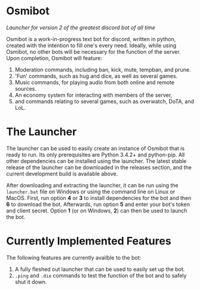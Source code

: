 # Osmibot
_Launcher for version 2 of the greatest discord bot of all time_

Osmibot is a work-in-progress text bot for discord, written in python, created with the intention to fill one's every need.
Ideally, while using Osmibot, no other bots will be necessary for the function of the server.
Upon completion, Osmibot will feature:
1. Moderation commands, including ban, kick, mute, tempban, and prune.
2. 'Fun' commands, such as hug and dice, as well as several games.
3. Music commands, for playing audio from both online and remote sources.
4. An economy system for interacting with members of the server,
5. and commands relating to several games, such as overwatch, DoTA, and LoL.

# The Launcher
The launcher can be used to easily create an instance of Osmibot that is ready to run.
Its only prerequisites are Python 3.4.2+ and python-pip. All other dependencies can be installed using the launcher.
The latest stable release of the launcher can be downloaded in the releases section, and the current development build
is available above. 

After downloading and extracting the launcher, it can be run using the `launcher.bat` file on Windows or using the
command line on Linux or MacOS. First, run option __4__ or __3__ to install dependencies for the bot and then __6__
to download the bot. Afterwards, run option __5__ and enter your bot's token and client secret. 
Option __1__ (or on Windows, __2__) can then be used to launch the bot.

# Currently Implemented Features
The following features are currently availble to the bot:
1. A fully fleshed out launcher that can be used to easily set up the bot.
2. `.ping` and `.die` commands to test the function of the bot and to safely shut it down.
